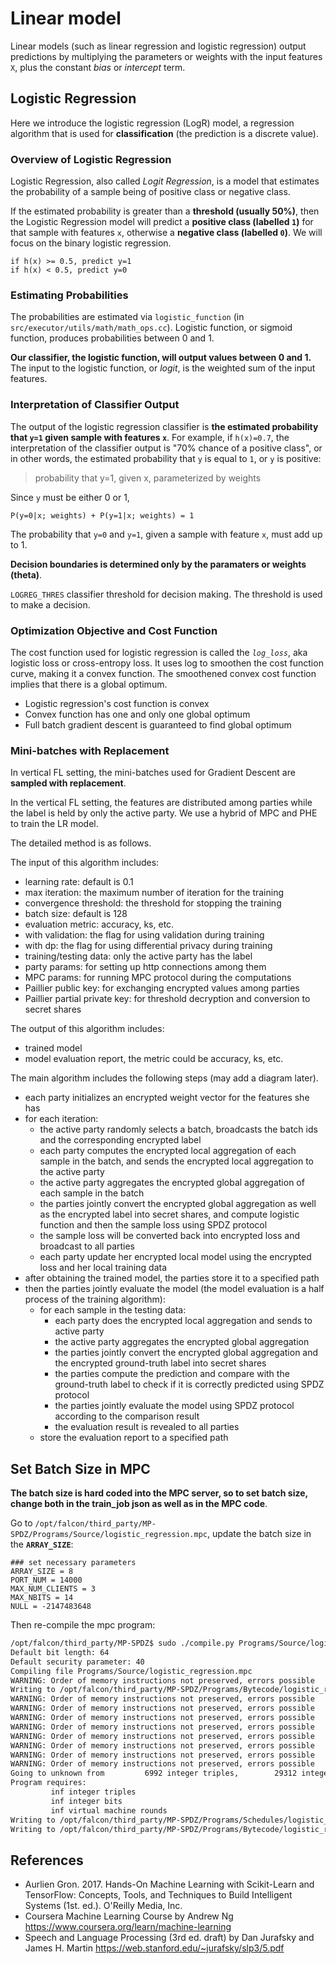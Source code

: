 # Linear model

Linear models (such as linear regression and logistic regression) output predictions by multiplying the parameters or weights with the input features `X`, plus the constant _bias_ or _intercept_ term.

## Logistic Regression

Here we introduce the logistic regression (LogR) model, a regression algorithm that is used for **classification** (the prediction is a discrete value).

### Overview of Logistic Regression

Logistic Regression, also called _Logit Regression_, is a model that estimates the probability of a sample being of positive class or negative class.

If the estimated probability is greater than a **threshold (usually 50%)**, then the Logistic Regression model will predict a **positive class (labelled `1`)** for that sample with features `x`, otherwise a **negative class (labelled `0`)**. We will focus on the binary logistic regression.

```
if h(x) >= 0.5, predict y=1
if h(x) < 0.5, predict y=0
```

### Estimating Probabilities

The probabilities are estimated via `logistic_function` (in `src/executor/utils/math/math_ops.cc`). Logistic function, or sigmoid function, produces probabilities between 0 and 1.

**Our classifier, the logistic function, will output values between 0 and 1.** The input to the logistic function, or _logit_, is the weighted sum of the input features.


### Interpretation of Classifier Output

The output of the logistic regression classifier is **the estimated probability that `y=1` given sample with features `x`**. For example, if `h(x)=0.7`, the interpretation of the classifier output is "70% chance of a positive class", or in other words, the estimated probability that `y` is equal to `1`, or `y` is positive:

>probability that y=1, given x, parameterized by weights

Since `y` must be either 0 or 1,
```
P(y=0|x; weights) + P(y=1|x; weights) = 1
```
The probability that `y=0` and `y=1`, given a sample with feature `x`, must add up to 1.

**Decision boundaries is determined only by the paramaters or weights (theta)**.

`LOGREG_THRES` classifier threshold for decision making. The threshold is used to make a decision.

### Optimization Objective and Cost Function

The cost function used for logistic regression is called the _`log_loss`_, aka logistic loss or cross-entropy loss. It uses log to smoothen the cost function curve, making it a convex function. The smoothened convex cost function implies that there is a global optimum.

- Logistic regression's cost function is convex
- Convex function has one and only one global optimum
- Full batch gradient descent is guaranteed to find global optimum

### Mini-batches with Replacement

In vertical FL setting, the mini-batches used for Gradient Descent are **sampled with replacement**.


In the vertical FL setting, the features are distributed among parties
while the label is held by only the active party. We use a hybrid of MPC and PHE 
to train the LR model.
         
The detailed method is as follows.

The input of this algorithm includes:
 * learning rate: default is 0.1
 * max iteration: the maximum number of iteration for the training
 * convergence threshold: the threshold for stopping the training
 * batch size: default is 128
 * evaluation metric: accuracy, ks, etc.
 * with validation: the flag for using validation during training
 * with dp: the flag for using differential privacy during training
 * training/testing data: only the active party has the label
 * party params: for setting up http connections among them
 * MPC params: for running MPC protocol during the computations
 * Paillier public key: for exchanging encrypted values among parties
 * Paillier partial private key: for threshold decryption and conversion to secret
 shares
 
The output of this algorithm includes:
 * trained model
 * model evaluation report, the metric could be accuracy, ks, etc.

The main algorithm includes the following steps (may add a diagram later).
 * each party initializes an encrypted weight vector for the features she has
 * for each iteration:
    * the active party randomly selects a batch, broadcasts the batch ids and the
    corresponding encrypted label
    * each party computes the encrypted local aggregation of each sample in the 
    batch, and sends the encrypted local aggregation to the active party
    * the active party aggregates the encrypted global aggregation of each sample 
    in the batch
    * the parties jointly convert the encrypted global aggregation as well as
    the encrypted label into secret shares, and compute logistic function and then
    the sample loss using SPDZ protocol
    * the sample loss will be converted back into encrypted loss and broadcast to
    all parties
    * each party update her encrypted local model using the encrypted loss and her
    local training data 
 * after obtaining the trained model, the parties store it to a specified path
 * then the parties jointly evaluate the model (the model evaluation is a half 
 process of the training algorithm):
    * for each sample in the testing data:
        * each party does the encrypted local aggregation and sends to active party
        * the active party aggregates the encrypted global aggregation
        * the parties jointly convert the encrypted global aggregation and the 
        encrypted ground-truth label into secret shares 
        * the parties compute the prediction and compare with the ground-truth label
        to check if it is correctly predicted using SPDZ protocol
        * the parties jointly evaluate the model using SPDZ protocol according to 
        the comparison result 
        * the evaluation result is revealed to all parties
    * store the evaluation report to a specified path


## Set Batch Size in MPC

**The batch size is hard coded into the MPC server, so to set batch size, change both in the train_job json as well as in the MPC code**.

Go to `/opt/falcon/third_party/MP-SPDZ/Programs/Source/logistic_regression.mpc`, update the batch size in the **`ARRAY_SIZE`**:
```
### set necessary parameters
ARRAY_SIZE = 8
PORT_NUM = 14000
MAX_NUM_CLIENTS = 3
MAX_NBITS = 14
NULL = -2147483648
```

Then re-compile the mpc program:
```sh
/opt/falcon/third_party/MP-SPDZ$ sudo ./compile.py Programs/Source/logistic_regression.mpc 
Default bit length: 64
Default security parameter: 40
Compiling file Programs/Source/logistic_regression.mpc
WARNING: Order of memory instructions not preserved, errors possible
Writing to /opt/falcon/third_party/MP-SPDZ/Programs/Bytecode/logistic_regression-multithread-1.bc
WARNING: Order of memory instructions not preserved, errors possible
WARNING: Order of memory instructions not preserved, errors possible
WARNING: Order of memory instructions not preserved, errors possible
WARNING: Order of memory instructions not preserved, errors possible
WARNING: Order of memory instructions not preserved, errors possible
WARNING: Order of memory instructions not preserved, errors possible
WARNING: Order of memory instructions not preserved, errors possible
WARNING: Order of memory instructions not preserved, errors possible
Going to unknown from         6992 integer triples,        29312 integer bits,          inf virtual machine rounds
Program requires:
         inf integer triples
         inf integer bits
         inf virtual machine rounds
Writing to /opt/falcon/third_party/MP-SPDZ/Programs/Schedules/logistic_regression.sch
Writing to /opt/falcon/third_party/MP-SPDZ/Programs/Bytecode/logistic_regression-0.bc
```



## References

- Aurlien Gron. 2017. Hands-On Machine Learning with Scikit-Learn and TensorFlow: Concepts, Tools, and Techniques to Build Intelligent Systems (1st. ed.). O'Reilly Media, Inc.
- Coursera Machine Learning Course by Andrew Ng https://www.coursera.org/learn/machine-learning
- Speech and Language Processing (3rd ed. draft) by  Dan Jurafsky and James H. Martin https://web.stanford.edu/~jurafsky/slp3/5.pdf

